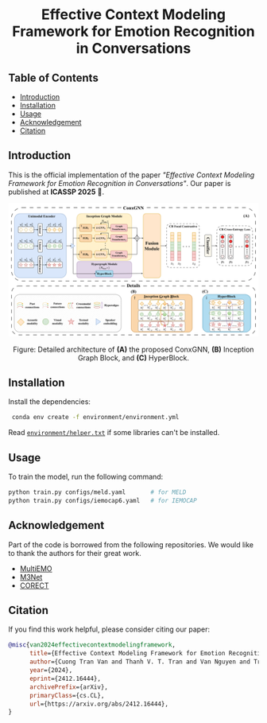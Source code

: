 <div align="center">

# Effective Context Modeling Framework for Emotion Recognition in Conversations
</div>


## Table of Contents
- [Introduction](#introduction)
- [Installation](#installation)
- [Usage](#usage)
- [Acknowledgement](#acknowledgement)
- [Citation](#citation)

## Introduction
This is the official implementation of the paper *"Effective Context Modeling Framework for Emotion Recognition in Conversations"*. Our paper is published at **ICASSP 2025** 🎉.
<div align="center">
    <img src="static/framework.png" alt="Pipeline Overview" width="800"/>
    <p>Figure: Detailed architecture of <b>(A)</b> the proposed ConxGNN, <b>(B)</b> Inception Graph Block, and <b>(C)</b> HyperBlock.</p>
</div>

## Installation
Install the dependencies:
```bash
 conda env create -f environment/environment.yml
```
Read [`environment/helper.txt`](./environment/helper.txt) if some libraries can't be installed.

## Usage
To train the model, run the following command:
```bash
python train.py configs/meld.yaml       # for MELD
python train.py configs/iemocap6.yaml   # for IEMOCAP
```

## Acknowledgement
Part of the code is borrowed from the following repositories. We would like to thank the authors for their great work.
- [MultiEMO](https://github.com/TaoShi1998/MultiEMO)
- [M3Net](https://github.com/feiyuchen7/M3NET)
- [CORECT](https://github.com/leson502/CORECT_EMNLP2023)

## Citation
If you find this work helpful, please consider citing our paper:
```bibtex
@misc{van2024effectivecontextmodelingframework,
      title={Effective Context Modeling Framework for Emotion Recognition in Conversations}, 
      author={Cuong Tran Van and Thanh V. T. Tran and Van Nguyen and Truong Son Hy},
      year={2024},
      eprint={2412.16444},
      archivePrefix={arXiv},
      primaryClass={cs.CL},
      url={https://arxiv.org/abs/2412.16444}, 
}
```